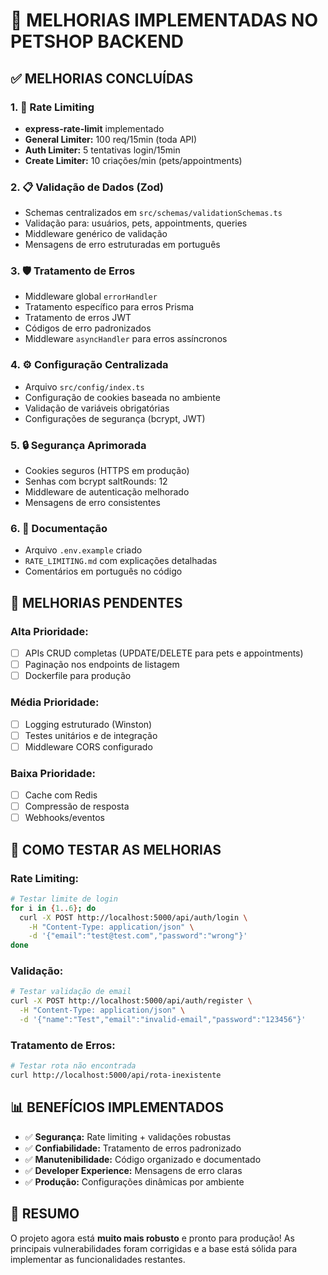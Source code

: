 # 🚀 MELHORIAS IMPLEMENTADAS NO PETSHOP BACKEND

## ✅ MELHORIAS CONCLUÍDAS

### 1. 🔐 **Rate Limiting** 
- **express-rate-limit** implementado
- **General Limiter:** 100 req/15min (toda API)
- **Auth Limiter:** 5 tentativas login/15min
- **Create Limiter:** 10 criações/min (pets/appointments)

### 2. 📋 **Validação de Dados (Zod)**
- Schemas centralizados em `src/schemas/validationSchemas.ts`
- Validação para: usuários, pets, appointments, queries
- Middleware genérico de validação
- Mensagens de erro estruturadas em português

### 3. 🛡️ **Tratamento de Erros**
- Middleware global `errorHandler`
- Tratamento específico para erros Prisma
- Tratamento de erros JWT
- Códigos de erro padronizados
- Middleware `asyncHandler` para erros assíncronos

### 4. ⚙️ **Configuração Centralizada**
- Arquivo `src/config/index.ts`
- Configuração de cookies baseada no ambiente
- Validação de variáveis obrigatórias
- Configurações de segurança (bcrypt, JWT)

### 5. 🔒 **Segurança Aprimorada**
- Cookies seguros (HTTPS em produção)
- Senhas com bcrypt saltRounds: 12
- Middleware de autenticação melhorado
- Mensagens de erro consistentes

### 6. 📝 **Documentação**
- Arquivo `.env.example` criado
- `RATE_LIMITING.md` com explicações detalhadas
- Comentários em português no código

## 🎯 **MELHORIAS PENDENTES**

### **Alta Prioridade:**
- [ ] APIs CRUD completas (UPDATE/DELETE para pets e appointments)
- [ ] Paginação nos endpoints de listagem
- [ ] Dockerfile para produção

### **Média Prioridade:**
- [ ] Logging estruturado (Winston)
- [ ] Testes unitários e de integração
- [ ] Middleware CORS configurado

### **Baixa Prioridade:**
- [ ] Cache com Redis
- [ ] Compressão de resposta
- [ ] Webhooks/eventos

## 🧪 **COMO TESTAR AS MELHORIAS**

### **Rate Limiting:**
```bash
# Testar limite de login
for i in {1..6}; do
  curl -X POST http://localhost:5000/api/auth/login \
    -H "Content-Type: application/json" \
    -d '{"email":"test@test.com","password":"wrong"}'
done
```

### **Validação:**
```bash
# Testar validação de email
curl -X POST http://localhost:5000/api/auth/register \
  -H "Content-Type: application/json" \
  -d '{"name":"Test","email":"invalid-email","password":"123456"}'
```

### **Tratamento de Erros:**
```bash
# Testar rota não encontrada
curl http://localhost:5000/api/rota-inexistente
```

## 📊 **BENEFÍCIOS IMPLEMENTADOS**

- ✅ **Segurança:** Rate limiting + validações robustas
- ✅ **Confiabilidade:** Tratamento de erros padronizado  
- ✅ **Manutenibilidade:** Código organizado e documentado
- ✅ **Developer Experience:** Mensagens de erro claras
- ✅ **Produção:** Configurações dinâmicas por ambiente

## 🎉 **RESUMO**

O projeto agora está **muito mais robusto** e pronto para produção! As principais vulnerabilidades foram corrigidas e a base está sólida para implementar as funcionalidades restantes. 